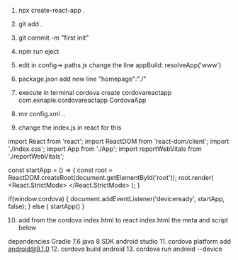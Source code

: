 
1. npx create-react-app .
2. git add .
3. git commit -m "first init"
4. npm run eject
5. edit in config-> paths.js 
change the line
appBuild: resolveApp('www')

6. package.json add new line
"homepage":"./"

7. execute in terminal
cordova create cordovareactapp com.exnaple.cordovareactapp CordovaApp

8. mv config.xml ..
9. change the index.js in react for this

import React from 'react';
import ReactDOM from 'react-dom/client';
import './index.css';
import App from './App';
import reportWebVitals from './reportWebVitals';

const startApp = () => {
  const root = ReactDOM.createRoot(document.getElementById('root'));
  root.render(
    <React.StrictMode>
      <App />
    </React.StrictMode>
  );
}

if(window.cordova) {
  document.addEventListener('deviceready', startApp, false);
} else {
  startApp()
}



10. add from the cordova index.html to react index.html the meta and script below


dependencies  Gradle 7.6
 java 8
 SDK android studio
11. cordova platform add android@9.1.0
12. cordova build android
13. cordova run android --device

